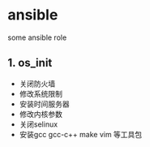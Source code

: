 # ansible
some ansible role
## 1. os_init 
* 关闭防火墙
* 修改系统限制
* 安装时间服务器
* 修改内核参数
* 关闭selinux
* 安装gcc gcc-c++ make vim 等工具包
